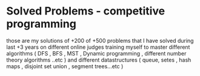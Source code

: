 # Solved Problems - competitive programming 
those are my solutions of +200 of +500 problems that I have solved during last +3 years on different online judges training myself to master different 
algorithms ( DFS , BFS , MST , Dynamic programming , different number theory algorithms ..etc ) and different datastructures ( queue, setes , hash maps , disjoint set union , segment trees...etc ) 
